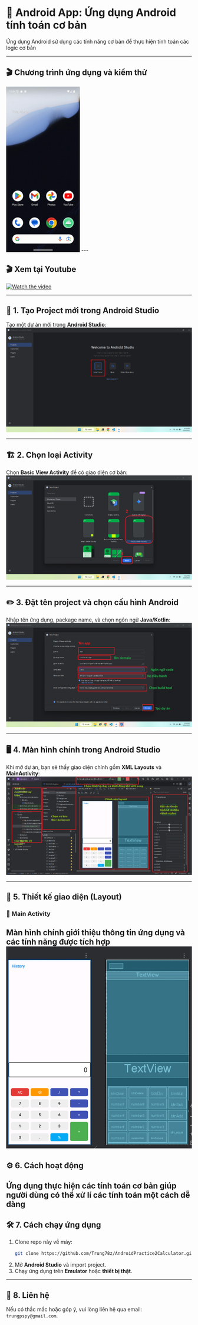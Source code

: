 # 📱 Android App: Ứng dụng Android tính toán cơ bản

Ứng dụng Android sử dụng các tính năng cơ bản để thực hiện tính toán các logic cơ bản

---
## 🎬 Chương trình ứng dụng và kiểm thử
<img src="images/output.gif" width="200" alt="Demo GIF">
---

##  🎬 Xem tại Youtube
[![Watch the video](https://img.youtube.com/vi/ttnRgQCgkKQ/maxresdefault.jpg)](https://youtube.com/shorts/ttnRgQCgkKQ)



---

## 🚀 1. Tạo Project mới trong Android Studio
Tạo một dự án mới trong **Android Studio**:
![Create new project](images/1.png)

---

## 🏗️ 2. Chọn loại Activity
Chọn **Basic View Activity** để có giao diện cơ bản:
![Choose basic view](images/2.png)

---

## ✏️ 3. Đặt tên project và chọn cấu hình Android
Nhập tên ứng dụng, package name, và chọn ngôn ngữ **Java/Kotlin**:
![Project name](images/3.png)

---

## 🖥️ 4. Màn hình chính trong Android Studio
Khi mở dự án, bạn sẽ thấy giao diện chính gồm **XML Layouts** và **MainActivity**:
![Android Studio Coding](images/4.png)

---

## 🎨 5. Thiết kế giao diện (Layout)

### 🔹 Main Activity
Màn hình chính giới thiệu thông tin ứng dụng và các tính năng được tích hợp
![Main Activity UI](images/5.png)
---

## ⚙️ 6. Cách hoạt động
   Ứng dụng thực hiện các tính toán cơ bản giúp người dùng có thể xử lí các tính toán một cách dễ dàng
---
## 🛠️ 7. Cách chạy ứng dụng

1. Clone repo này về máy:
   ```sh
   git clone https://github.com/Trung78z/AndroidPractice2Calculator.git
   ```
2. Mở **Android Studio** và import project.
3. Chạy ứng dụng trên **Emulator** hoặc **thiết bị thật**.


---

## 📩 8. Liên hệ
Nếu có thắc mắc hoặc góp ý, vui lòng liên hệ qua email: `trungpspy@gmail.com`.
